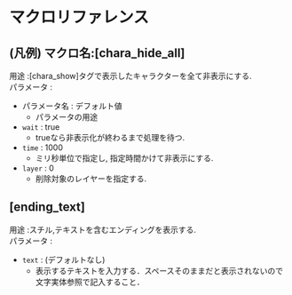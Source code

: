 # マクロリファレンス

## (凡例) マクロ名:[chara_hide_all]  
用途 :[chara_show]タグで表示したキャラクターを全て非表示にする.  
パラメータ :
- パラメータ名 : デフォルト値
    - パラメータの用途
- `wait` : true
    - trueなら非表示化が終わるまで処理を待つ.
- `time` : 1000
    - ミリ秒単位で指定し, 指定時間かけて非表示にする.
- `layer` : 0
    - 削除対象のレイヤーを指定する.

## [ending_text]  
用途 :スチル,テキストを含むエンディングを表示する.  
パラメータ :
- `text` : (デフォルトなし)
    - 表示するテキストを入力する．スペースそのままだと表示されないので文字実体参照で記入すること．
